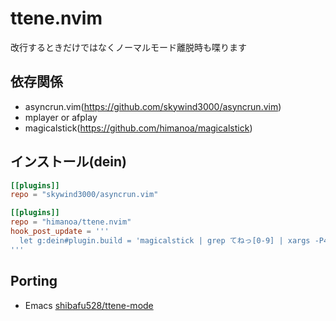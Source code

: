 # ttene.nvim

改行するときだけではなくノーマルモード離脱時も喋ります

## 依存関係

- asyncrun.vim(https://github.com/skywind3000/asyncrun.vim)
- mplayer or afplay
- magicalstick(https://github.com/himanoa/magicalstick)

## インストール(dein)

```dein.toml
[[plugins]]
repo = "skywind3000/asyncrun.vim"

[[plugins]]
repo = "himanoa/ttene.nvim"
hook_post_update = '''
  let g:dein#plugin.build = 'magicalstick | grep てねっ[0-9] | xargs -P4 -In1 wget n1 -P voices/'
'''
```

## Porting

- Emacs [shibafu528/ttene-mode](https://github.com/shibafu528/ttene-mode)
